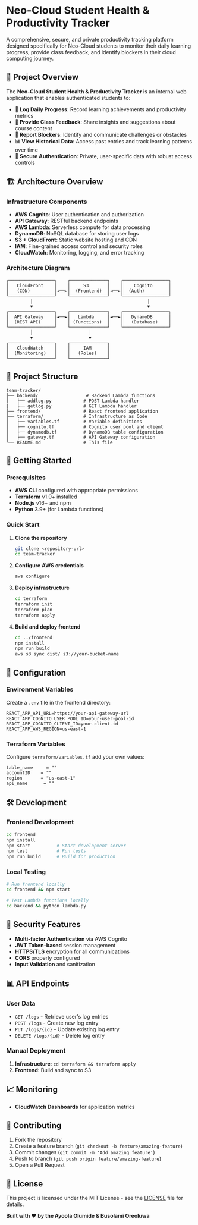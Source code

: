 # Neo-Cloud Student Health & Productivity Tracker

A comprehensive, secure, and private productivity tracking platform designed specifically for Neo-Cloud students to monitor their daily learning progress, provide class feedback, and identify blockers in their cloud computing journey.

## 🎯 Project Overview

The **Neo-Cloud Student Health & Productivity Tracker** is an internal web application that enables authenticated students to:

- **📝 Log Daily Progress**: Record learning achievements and productivity metrics
- **💬 Provide Class Feedback**: Share insights and suggestions about course content
- **🚧 Report Blockers**: Identify and communicate challenges or obstacles
- **📊 View Historical Data**: Access past entries and track learning patterns over time
- **🔐 Secure Authentication**: Private, user-specific data with robust access controls

## 🏗️ Architecture Overview

### Infrastructure Components

- **AWS Cognito**: User authentication and authorization
- **API Gateway**: RESTful backend endpoints
- **AWS Lambda**: Serverless compute for data processing
- **DynamoDB**: NoSQL database for storing user logs
- **S3 + CloudFront**: Static website hosting and CDN
- **IAM**: Fine-grained access control and security roles
- **CloudWatch**: Monitoring, logging, and error tracking

### Architecture Diagram

```
┌─────────────────┐    ┌──────────────┐    ┌─────────────────┐
│   CloudFront    │    │     S3       │    │    Cognito      │
│   (CDN)         │◄──►│  (Frontend)  │◄──►│  (Auth)         │
└─────────────────┘    └──────────────┘    └─────────────────┘
         │                                           │
         ▼                                           ▼
┌─────────────────┐    ┌──────────────┐    ┌─────────────────┐
│  API Gateway    │◄──►│   Lambda     │◄──►│   DynamoDB      │
│  (REST API)     │    │ (Functions)  │    │   (Database)    │
└─────────────────┘    └──────────────┘    └─────────────────┘
         │                     │
         ▼                     ▼
┌─────────────────┐    ┌──────────────┐
│   CloudWatch    │    │     IAM      │
│  (Monitoring)   │    │   (Roles)    │
└─────────────────┘    └──────────────┘
```

## 📁 Project Structure

```
team-tracker/
├── backend/                  # Backend Lambda functions
│   ├── addlog.py            # POST Lambda handler
|   ├── getlog.py            # GET Lambda handler
├── frontend/                # React frontend application
├── terraform/               # Infrastructure as Code
│   ├── variables.tf         # Variable definitions
│   ├── cognito.tf           # Cognito user pool and client
│   ├── dynamodb.tf          # DynamoDB table configuration
│   ├── gateway.tf           # API Gateway configuration
└── README.md                # This file
```

## 🚀 Getting Started

### Prerequisites

- **AWS CLI** configured with appropriate permissions
- **Terraform** v1.0+ installed
- **Node.js** v16+ and npm
- **Python** 3.9+ (for Lambda functions)

### Quick Start

1. **Clone the repository**
   ```bash
   git clone <repository-url>
   cd team-tracker
   ```

2. **Configure AWS credentials**
   ```bash
   aws configure
   ```

3. **Deploy infrastructure**
   ```bash
   cd terraform
   terraform init
   terraform plan
   terraform apply
   ```

4. **Build and deploy frontend**
   ```bash
   cd ../frontend
   npm install
   npm run build
   aws s3 sync dist/ s3://your-bucket-name
   ```

## 🔧 Configuration

### Environment Variables

Create a `.env` file in the frontend directory:

```env
REACT_APP_API_URL=https://your-api-gateway-url
REACT_APP_COGNITO_USER_POOL_ID=your-user-pool-id
REACT_APP_COGNITO_CLIENT_ID=your-client-id
REACT_APP_AWS_REGION=us-east-1
```

### Terraform Variables

Configure `terraform/variables.tf` add your own values:

```hcl
table_name     = ""
accountID    = ""
region       = "us-east-1"
api_name      = ""
```

## 🛠️ Development

### Frontend Development

```bash
cd frontend
npm install
npm start          # Start development server
npm test           # Run tests
npm run build      # Build for production
```

### Local Testing

```bash
# Run frontend locally
cd frontend && npm start

# Test Lambda functions locally
cd backend && python lambda.py
```

## 🔐 Security Features

- **Multi-factor Authentication** via AWS Cognito
- **JWT Token-based** session management
- **HTTPS/TLS** encryption for all communications
- **CORS** properly configured
- **Input Validation** and sanitization

## 📊 API Endpoints

### User Data
- `GET /logs` - Retrieve user's log entries
- `POST /logs` - Create new log entry
- `PUT /logs/{id}` - Update existing log entry
- `DELETE /logs/{id}` - Delete log entry

### Manual Deployment

1. **Infrastructure**: `cd terraform && terraform apply`
3. **Frontend**: Build and sync to S3

## 📈 Monitoring

- **CloudWatch Dashboards** for application metrics

## 🤝 Contributing

1. Fork the repository
2. Create a feature branch (`git checkout -b feature/amazing-feature`)
3. Commit changes (`git commit -m 'Add amazing feature'`)
4. Push to branch (`git push origin feature/amazing-feature`)
5. Open a Pull Request

## 📝 License

This project is licensed under the MIT License - see the [LICENSE](LICENSE) file for details.


**Built with ❤️ by the Ayoola Olumide & Busolami Oreoluwa**
